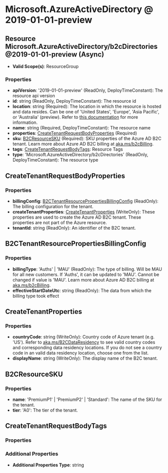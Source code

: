 # Microsoft.AzureActiveDirectory @ 2019-01-01-preview

## Resource Microsoft.AzureActiveDirectory/b2cDirectories@2019-01-01-preview (Async)
* **Valid Scope(s)**: ResourceGroup
### Properties
* **apiVersion**: '2019-01-01-preview' (ReadOnly, DeployTimeConstant): The resource api version
* **id**: string (ReadOnly, DeployTimeConstant): The resource id
* **location**: string (Required): The location in which the resource is hosted and data resides. Can be one of 'United States', 'Europe', 'Asia Pacific', or 'Australia' (preview). Refer to [this documentation](https://aka.ms/B2CDataResidency) for more information.
* **name**: string (Required, DeployTimeConstant): The resource name
* **properties**: [CreateTenantRequestBodyProperties](#createtenantrequestbodyproperties) (Required)
* **sku**: [B2CResourceSKU](#b2cresourcesku) (Required): SKU properties of the Azure AD B2C tenant. Learn more about Azure AD B2C billing at [aka.ms/b2cBilling](https://aka.ms/b2cBilling).
* **tags**: [CreateTenantRequestBodyTags](#createtenantrequestbodytags): Resource Tags
* **type**: 'Microsoft.AzureActiveDirectory/b2cDirectories' (ReadOnly, DeployTimeConstant): The resource type

## CreateTenantRequestBodyProperties
### Properties
* **billingConfig**: [B2CTenantResourcePropertiesBillingConfig](#b2ctenantresourcepropertiesbillingconfig) (ReadOnly): The billing configuration for the tenant.
* **createTenantProperties**: [CreateTenantProperties](#createtenantproperties) (WriteOnly): These properties are used to create the Azure AD B2C tenant. These properties are not part of the Azure resource.
* **tenantId**: string (ReadOnly): An identifier of the B2C tenant.

## B2CTenantResourcePropertiesBillingConfig
### Properties
* **billingType**: 'Auths' | 'MAU' (ReadOnly): The type of billing. Will be MAU for all new customers. If 'Auths', it can be updated to 'MAU'. Cannot be changed if value is 'MAU'. Learn more about Azure AD B2C billing at [aka.ms/b2cBilling](https://aka.ms/b2cbilling).
* **effectiveStartDateUtc**: string (ReadOnly): The data from which the billing type took effect

## CreateTenantProperties
### Properties
* **countryCode**: string (WriteOnly): Country code of Azure tenant (e.g. 'US'). Refer to [aka.ms/B2CDataResidency](https://aka.ms/B2CDataResidency) to see valid country codes and corresponding data residency locations. If you do not see a country code in an valid data residency location, choose one from the list.
* **displayName**: string (WriteOnly): The display name of the B2C tenant.

## B2CResourceSKU
### Properties
* **name**: 'PremiumP1' | 'PremiumP2' | 'Standard': The name of the SKU for the tenant.
* **tier**: 'A0': The tier of the tenant.

## CreateTenantRequestBodyTags
### Properties
### Additional Properties
* **Additional Properties Type**: string

